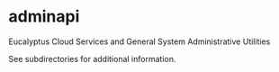 # adminapi

Eucalyptus Cloud Services and General System Administrative Utilities

See subdirectories for additional information.


